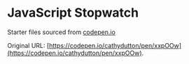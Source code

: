 # JavaScript Stopwatch

Starter files sourced from [codepen.io](https://codepen.io/)

Original URL: [https://codepen.io/cathydutton/pen/xxpOOw](https://codepen.io/cathydutton/pen/xxpOOw).


